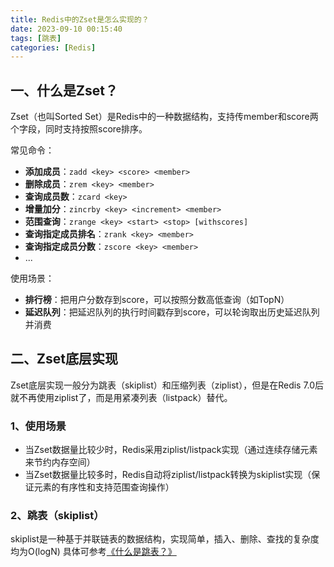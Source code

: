 ```yaml
---
title: Redis中的Zset是怎么实现的？
date: 2023-09-10 00:15:40
tags: [跳表]
categories: [Redis]
---
```


## 一、什么是Zset？
Zset（也叫Sorted Set）是Redis中的一种数据结构，支持传member和score两个字段，同时支持按照score排序。

常见命令：
* **添加成员**：`zadd <key> <score> <member>`
* **删除成员**：`zrem <key> <member>`
* **查询成员数**：`zcard <key>`
* **增量加分**：`zincrby <key> <increment> <member>`
* **范围查询**：`zrange <key> <start> <stop> [withscores]`
* **查询指定成员排名**：`zrank <key> <member>`
* **查询指定成员分数**：`zscore <key> <member>`
* ...

使用场景：
* **排行榜**：把用户分数存到score，可以按照分数高低查询（如TopN）
* **延迟队列**：把延迟队列的执行时间戳存到score，可以轮询取出历史延迟队列并消费

## 二、Zset底层实现
Zset底层实现一般分为跳表（skiplist）和压缩列表（ziplist），但是在Redis 7.0后就不再使用ziplist了，而是用紧凑列表（listpack）替代。

### 1、使用场景
* 当Zset数据量比较少时，Redis采用ziplist/listpack实现（通过连续存储元素来节约内存空间）
* 当Zset数据量比较多时，Redis自动将ziplist/listpack转换为skiplist实现（保证元素的有序性和支持范围查询操作）

### 2、跳表（skiplist）
skiplist是一种基于并联链表的数据结构，实现简单，插入、删除、查找的复杂度均为O(logN)
具体可参考[《什么是跳表？》](https://garyleeeee.github.io/2023/09/10/data/shi-me-shi-tiao-biao/)